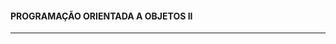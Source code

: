 #### PROGRAMAÇÃO ORIENTADA A OBJETOS II

______________________________________________________________________________________________________

